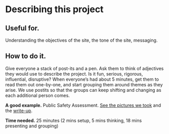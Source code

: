 # Describing this project

## Useful for. 
Understanding the objectives of the site, the tone of the site, messaging. 

## How to do it. 
Give everyone a stack of post-its and a pen. Ask them to think of adjectives they would use to describe the project. Is it fun, serious, rigorous, influential, disruptive? When everyone’s had about 5 minutes, get them to read them out one-by-one, and start grouping them around themes as they arise. We use postits so that the groups can keep shifting and changing as each additional person comes. 

**A good example.** Public Safety Assessment. [See the pictures we took](https://drive.google.com/drive/u/0/folders/1oKo5xDYwPjkaCJC3QLcH8khOY_d52rvq) and the [write-up](https://docs.google.com/document/d/1UnfFvdkdGdEdN1tvgJlHCHJ7KaKMjTYi_LjCt4U0wKI/edit#heading=h.e9z7fk7dz3m4). 

**Time needed.** 25 minutes (2 mins setup, 5 mins thinking, 18 mins presenting and grouping)